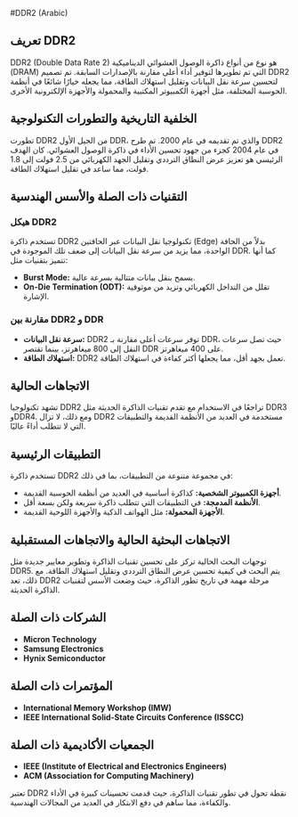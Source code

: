 #DDR2 (Arabic)

## تعريف DDR2
DDR2 (Double Data Rate 2) هو نوع من أنواع ذاكرة الوصول العشوائي الديناميكية (DRAM) التي تم تطويرها لتوفير أداء أعلى مقارنة بالإصدارات السابقة. تم تصميم DDR2 لتحسين سرعة نقل البيانات وتقليل استهلاك الطاقة، مما يجعله خيارًا شائعًا في أنظمة الحوسبة المختلفة، مثل أجهزة الكمبيوتر المكتبية والمحمولة والأجهزة الإلكترونية الأخرى.

## الخلفية التاريخية والتطورات التكنولوجية
تطورت DDR2 من الجيل الأول DDR، والذي تم تقديمه في عام 2000. تم طرح DDR2 في عام 2004 كجزء من جهود تحسين الأداء في ذاكرة الوصول العشوائي. كان الهدف الرئيسي هو تعزيز عرض النطاق الترددي وتقليل الجهد الكهربائي من 2.5 فولت إلى 1.8 فولت، مما ساعد في تقليل استهلاك الطاقة.

## التقنيات ذات الصلة والأسس الهندسية
### هيكل DDR2
تستخدم ذاكرة DDR2 تكنولوجيا نقل البيانات عبر الحافتين (Edge) بدلاً من الحافة الواحدة، مما يزيد من سرعة نقل البيانات إلى ضعف تلك الموجودة في DDR. كما أنها تتميز بتقنيات مثل:
- **Burst Mode:** يسمح بنقل بيانات متتالية بسرعة عالية.
- **On-Die Termination (ODT):** تقلل من التداخل الكهربائي وتزيد من موثوقية الإشارة.

### مقارنة بين DDR2 و DDR
- **سرعة نقل البيانات:** DDR2 توفر سرعات أعلى مقارنة بـ DDR، حيث تصل سرعات النقل إلى 800 ميغاهرتز، بينما تقتصر DDR على 400 ميغاهرتز.
- **استهلاك الطاقة:** DDR2 تعمل بجهد أقل، مما يجعلها أكثر كفاءة في استهلاك الطاقة.

## الاتجاهات الحالية
تشهد تكنولوجيا DDR2 تراجعًا في الاستخدام مع تقدم تقنيات الذاكرة الحديثة مثل DDR3 وDDR4. ومع ذلك، لا تزال DDR2 مستخدمة في العديد من الأنظمة القديمة والتطبيقات التي لا تتطلب أداءً عاليًا.

## التطبيقات الرئيسية
تستخدم ذاكرة DDR2 في مجموعة متنوعة من التطبيقات، بما في ذلك:
- **أجهزة الكمبيوتر الشخصية:** كذاكرة أساسية في العديد من أنظمة الحوسبة القديمة.
- **الأنظمة المدمجة:** في التطبيقات التي تتطلب ذاكرة سريعة ولكن بسعة أقل.
- **الأجهزة المحمولة:** مثل الهواتف الذكية والأجهزة اللوحية القديمة.

## الاتجاهات البحثية الحالية والاتجاهات المستقبلية
توجهات البحث الحالية تركز على تحسين تقنيات الذاكرة وتطوير معايير جديدة مثل DDR5. يتم البحث في كيفية تحسين عرض النطاق الترددي وتقليل استهلاك الطاقة. مع ذلك، تعد DDR2 مرحلة مهمة في تاريخ تطور الذاكرة، حيث وضعت الأسس لتقنيات الذاكرة الحديثة.

## الشركات ذات الصلة
- **Micron Technology**
- **Samsung Electronics**
- **Hynix Semiconductor**

## المؤتمرات ذات الصلة
- **International Memory Workshop (IMW)**
- **IEEE International Solid-State Circuits Conference (ISSCC)**

## الجمعيات الأكاديمية ذات الصلة
- **IEEE (Institute of Electrical and Electronics Engineers)**
- **ACM (Association for Computing Machinery)**

تعتبر DDR2 نقطة تحول في تطور تقنيات الذاكرة، حيث قدمت تحسينات كبيرة في الأداء والكفاءة، مما ساهم في دفع الابتكار في العديد من المجالات الهندسية.